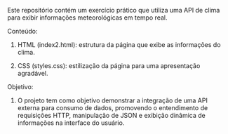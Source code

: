 Este repositório contém um exercício prático que utiliza uma API de clima para exibir informações meteorológicas em tempo real.

 Conteúdo:
 
1. HTML (index2.html): estrutura da página que exibe as informações do clima.

2. CSS (styles.css): estilização da página para uma apresentação agradável.

 Objetivo:
 
1. O projeto tem como objetivo demonstrar a integração de uma API externa para consumo de dados, promovendo o entendimento de requisições HTTP, manipulação de JSON e exibição dinâmica de informações na interface do usuário.

